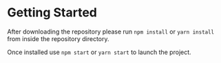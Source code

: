 # Getting Started

After downloading the repository please run `npm install` or `yarn install` from
inside the repository directory.

Once installed use `npm start` or `yarn start` to launch the project.
